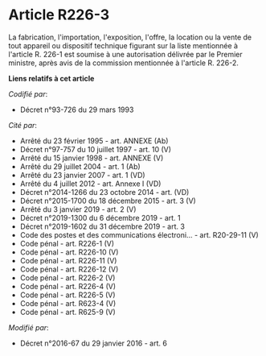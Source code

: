 # Article R226-3

La fabrication, l'importation, l'exposition, l'offre, la location ou la vente de tout appareil ou dispositif technique
figurant sur la liste mentionnée à l'article R. 226-1 est soumise à une autorisation délivrée par le Premier ministre, après
avis de la commission mentionnée à l'article R. 226-2.

**Liens relatifs à cet article**

_Codifié par_:

  - Décret n°93-726 du 29 mars 1993

_Cité par_:

  - Arrêté du 23 février 1995 - art. ANNEXE (Ab)
  - Décret n°97-757 du 10 juillet 1997 - art. 10 (V)
  - Arrêté du 15 janvier 1998 - art. ANNEXE (V)
  - Arrêté du 29 juillet 2004 - art. 1 (Ab)
  - Arrêté du 23 janvier 2007 - art. 1 (VD)
  - Arrêté du 4 juillet 2012 - art. Annexe I (VD)
  - Décret n°2014-1266 du 23 octobre 2014 - art. (VD)
  - Décret n°2015-1700 du 18 décembre 2015 - art. 3 (V)
  - Arrêté du 3 janvier 2019 - art. 2 (V)
  - Décret n°2019-1300 du 6 décembre 2019 - art. 1
  - Décret n°2019-1602 du 31 décembre 2019 - art. 3
  - Code des postes et des communications électroni... - art. R20-29-11 (V)
  - Code pénal - art. R226-1 (V)
  - Code pénal - art. R226-10 (V)
  - Code pénal - art. R226-11 (V)
  - Code pénal - art. R226-12 (V)
  - Code pénal - art. R226-2 (V)
  - Code pénal - art. R226-4 (V)
  - Code pénal - art. R226-5 (V)
  - Code pénal - art. R623-4 (V)
  - Code pénal - art. R625-9 (V)

_Modifié par_:

  - Décret n°2016-67 du 29 janvier 2016 - art. 6
